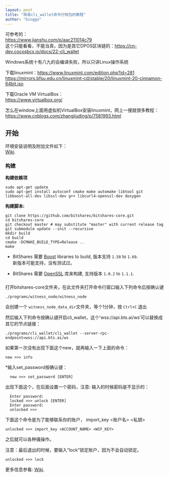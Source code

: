 ```yaml
---
layout: post
title: "简易cli_wallet命令行钱包的教程"
author: "binggo"
---
```



可参考的：  
https://www.jianshu.com/p/aac211014c79  
这个只能看看，不能当真，因为是其它DPOS区块链的：https://cn-dev.cocosbcx.io/docs/22-cli_wallet    

Windows系统十有八九的会编译失败，所以只讲Linux操作系统  

下载linuxmint：https://www.linuxmint.com/edition.php?id=281  
https://mirrors.bfsu.edu.cn/linuxmint-cd/stable/20/linuxmint-20-cinnamon-64bit.iso

下载Oracle VM VirtualBox：  
https://www.virtualbox.org/

怎么在window上面用虚拟机VirtualBox安装linuxmint，网上一搜就很多教程：  
https://www.cnblogs.com/zhangjiuding/p/7581993.html


开始
---------------
环境安装说明及附加文件如下：  
[Wiki](https://github.com/bitshares/bitshares-core/wiki).

### 构建


**构建依赖项**

    sudo apt-get update
    sudo apt-get install autoconf cmake make automake libtool git libboost-all-dev libssl-dev g++ libcurl4-openssl-dev doxygen

**构建脚本:**

    git clone https://github.com/bitshares/bitshares-core.git
    cd bitshares-core
    git checkout master # may substitute "master" with current release tag
    git submodule update --init --recursive
    mkdir build
    cd build
    cmake -DCMAKE_BUILD_TYPE=Release ..
    make


* BitShares 需要 [Boost](http://www.boost.org/) libraries to build, 版本支持 `1.58` to `1.69`.  
新版本可能支持，没有测试过。



* BitShares 需要 [OpenSSL](https://www.openssl.org/) 库来构建, 支持版本 `1.0.2` to `1.1.1`.


###

打开bitshares-core文件夹，在此文件夹打开命令行窗口输入下列命令后按确认键

    ./programs/witness_node/witness_node

会创建一个 `witness_node_data_dir`文件夹，等个1分钟，按 `Ctrl+C` 退出

然后输入下列命令按确认键开启cli_wallet，这个'wss://api.bts.ai/ws‘可以替换成其它的节点链接：

    ./programs/cli_wallet/cli_wallet --server-rpc-endpoint=wss://api.bts.ai/ws

如果第一次没有出现下面这个new，就再输入一下上面的命令：

    new >>> info

*输入set_password按确认键：

      new >>> set_password [ENTER]

出现下面这个，在后面设置一个密码，注意: 输入的时候密码是不显示的：

      Enter password:
      locked >>> unlock [ENTER]
      Enter password:
      unlocked >>>


下面这个命令是为了能够联系你的账户， import_key <账户名> <私钥>


    unlocked >>> import_key <ACCOUNT_NAME> <WIF_KEY>

之后就可以各种骚操作。

注意：最后退出的时候，要输入“lock”锁定账户，因为不会自动锁定。


    unlocked >>> lock

更多信息参看:  [Wiki](https://github.com/bitshares/bitshares-core/wiki/CLI-Wallet-Cookbook).

